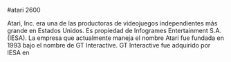 #atari 2600

Atari, Inc. era una de las productoras de videojuegos independientes más grande en Estados Unidos. Es propiedad de Infogrames Entertainment S.A. (IESA). La empresa que actualmente maneja el nombre Atari fue fundada en 1993 bajo el nombre de GT Interactive. GT Interactive fue adquirido por IESA en